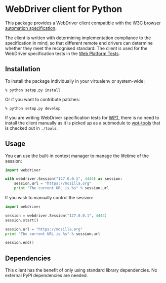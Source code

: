 # WebDriver client for Python

This package provides a WebDriver client compatible with
the [W3C browser automation specification](https://w3c.github.io/webdriver/webdriver-spec.html).

The client is written with determining
implementation compliance to the specification in mind,
so that different remote end drivers
can determine whether they meet the recognised standard.
The client is used for the WebDriver specification tests
in the [Web Platform Tests](https://github.com/w3c/web-platform-tests).

## Installation

To install the package individually
in your virtualenv or system-wide:

    % python setup.py install

Or if you want to contribute patches:

    % python setup.py develop

If you are writing WebDriver specification tests for
[WPT](https://github.com/w3c/web-platform-tests),
there is no need to install the client manually
as it is picked up as a submodule to
[wpt-tools](https://github.com/w3c/wpt-tools)
that is checked out in `./tools`.

## Usage

You can use the built-in context manager
to manage the lifetime of the session:

```py
import webdriver

with webdriver.Session("127.0.0.1", 4444) as session:
    session.url = "https://mozilla.org"
    print "The current URL is %s" % session.url
```

If you wish to manually control the session:

```py
import webdriver

session = webdriver.Session("127.0.0.1", 4444)
session.start()

session.url = "https://mozilla.org"
print "The current URL is %s" % session.url

session.end()
```

## Dependencies

This client has the benefit of only using standard library dependencies.
No external PyPI dependencies are needed.
